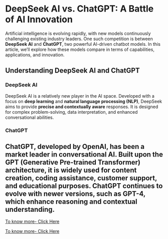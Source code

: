 # DeepSeek AI vs. ChatGPT: A Battle of AI Innovation

Artificial intelligence is evolving rapidly, with new models continuously challenging existing industry leaders. One such competition is between **DeepSeek AI** and **ChatGPT**, two powerful AI-driven chatbot models. In this article, we’ll explore how these models compare in terms of capabilities, applications, and innovation.

## Understanding DeepSeek AI and ChatGPT

### DeepSeek AI
DeepSeek AI is a relatively new player in the AI space. Developed with a focus on **deep learning** and **natural language processing (NLP)**, DeepSeek aims to provide **precise and contextually aware** responses. It is designed for complex problem-solving, data interpretation, and enhanced conversational abilities.

### ChatGPT
ChatGPT, developed by **OpenAI**, has been a market leader in conversational AI. Built upon the **GPT (Generative Pre-trained Transformer)** architecture, it is widely used for **content creation, coding assistance, customer support, and educational purposes**. ChatGPT continues to evolve with newer versions, such as **GPT-4**, which enhance reasoning and contextual understanding.
---

[To know more- Click Here](https://sougatasau.online/deepseeks-ai-vs-chatgpt-a-battle-of-ai-innovation/)

[To know more- Click Here](https://sougatasau.online/deepseeks-ai-vs-chatgpt-a-battle-of-ai-innovation/)

